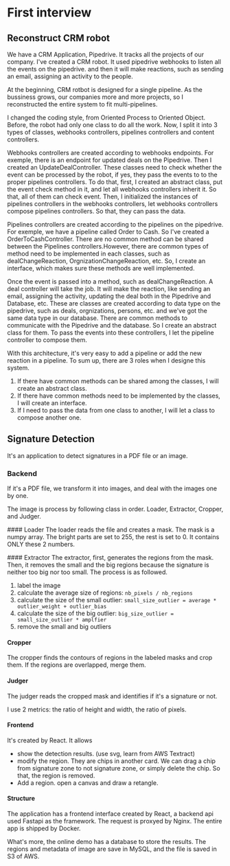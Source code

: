 # First interview

## Reconstruct CRM robot

We have a CRM Application, Pipedrive. It tracks all the projects of our company. I've created a CRM robot. It used pipedrive webhooks to listen all the events on the pipedrive. and then it will make reactions, such as sending an email, assigning an activity to the people.

At the beginning, CRM rotbot is designed for a single pipeline. As the bussiness grows, our companies more and more projects, so I reconstructed the entire system to fit multi-pipelines.

I changed the coding style, from Oriented Process to Oriented Object. Before, the robot had only one class to do all the work. Now, I split it into 3 types of classes, webhooks controllers, pipelines controllers and content controllers.

Webhooks controllers are created according to webhooks endpoints. For exemple, there is an endpoint for updated deals on the Pipedrive. Then I created an UpdateDealController. These classes need to check whether the event can be processed by the robot, if yes, they pass the events to to the proper pipelines controllers. To do that, first, I created an abstract class, put the event check method in it, and let all webhooks controllers inherit it. So that, all of them can check event. Then, I initialized the instances of pipelines controllers in the webhooks controllers, let webhooks controllers compose pipelines controllers. So that, they can pass the data.

Pipelines controllers are created according to the pipelines on the pipedrive. For exemple, we have a pipeline called Order to Cash. So I've created a OrderToCashController. There are no common method can be shared between the Pipelines controllers.However, there are common types of method need to be implemented in each classes, such as dealChangeReaction, OrgnizationChangeReaction, etc. So, I create an interface, which makes sure these methods are well implemented.

Once the event is passed into a method, such as dealChangeReaction. A deal controller will take the job. It will make the reaction, like sending an email, assigning the activity, updating the deal both in the Pipedrive and Database, etc. These are classes are created according to data type on the pipedrive, such as deals, orgnizations, persons, etc. and we've got the same data type in our database. There are common methods to communicate with the Pipedrive and the database. So I create an abstract class for them. To pass the events into these controllers, I let the pipeline controller to compose them.

With this architecture, it's very easy to add a pipeline or add the new reaction in a pipeline. To sum up, there are 3 roles when I designe this system.

1. If there have common methods can be shared among the classes, I will create an abstract class.
2. If there have common methods need to be implemented by the classes, I will create an interface.
3. If I need to pass the data from one class to another, I will let a class to compose another one.

## Signature Detection

It's an application to detect signatures in a PDF file or an image.

### Backend

If it's a PDF file, we transform it into images, and deal with the images one by one.

The image is process by following class in order. Loader, Extractor, Cropper, and Judger.

#### Loader
The loader reads the file and creates a mask. The mask is a numpy array. The bright parts are set to 255, the rest is set to 0. It contains ONLY these 2 numbers.

#### Extractor
The extractor, first, generates the regions from the mask. Then, it removes the small and the big regions because the signature is neither too big nor too small. The process is as followed.

1. label the image
2. calculate the average size of regions: `nb_pixels / nb_regions`
3. calculate the size of the small outlier: `small_size_outlier = average * outlier_weight + outlier_bias`
4. calculate the size of the big outlier: `big_size_outlier = small_size_outlier * amplfier`
5. remove the small and big outliers

#### Cropper

The cropper finds the contours of regions in the labeled masks and crop them. If the regions are overlapped, merge them.

#### Judger 

The judger reads the cropped mask and identifies if it's a signature or not.

I use 2 metrics: the ratio of height and width, the ratio of pixels.

#### Frontend

It's created by React. It allows

- show the detection results. (use svg, learn from AWS Textract)
- modify the region. They are chips in another card. We can drag a chip from signature zone to not signature zone, or simply delete the chip. So that, the region is removed.
- Add a region. open a canvas and draw a retangle.

#### Structure

The application has a frontend interface created by React, a backend api used Fastapi as the framework. The request is proxyed by Nginx. The entire app is shipped by Docker.

What's more, the online demo has a database to store the results. The regions and metadata of image are save in MySQL, and the file is saved in S3 of AWS.


